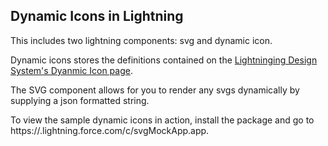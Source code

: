## Dynamic Icons in Lightning

This includes two lightning components: svg and dynamic icon.  

Dynamic icons stores the definitions contained on the [Lightninging Design System's Dyanmic Icon page](https://lightningdesignsystem.com/components/dynamic-icons).  

The SVG component allows for you to render any svgs dynamically by supplying a json formatted string.

To view the sample dynamic icons in action, install the package and go to https://<your-instance-name-here>.lightning.force.com/c/svgMockApp.app.